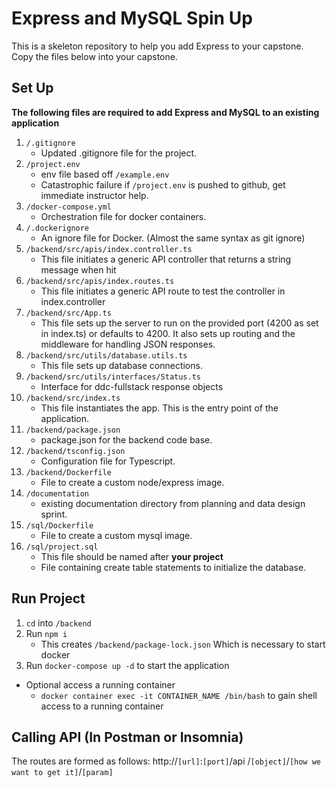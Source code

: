 # Express and MySQL Spin Up
This is a skeleton repository to help you add Express to your capstone.  Copy the files below into your capstone.

## Set Up
**The following files are required to add Express and MySQL to an existing application**
1. `/.gitignore`
    * Updated .gitignore file for the project. 
2. `/project.env`
    * env file based off `/example.env`
    * Catastrophic failure if `/project.env` is pushed to github, get immediate instructor help.
3. `/docker-compose.yml`
    * Orchestration file for docker containers.
4. `/.dockerignore`
    * An ignore file for Docker. (Almost the same syntax as git ignore)
5. `/backend/src/apis/index.controller.ts`
    * This file initiates a generic API controller that returns a string message when hit
6. `/backend/src/apis/index.routes.ts`
    * This file initiates a generic API route to test the controller in index.controller
7. `/backend/src/App.ts`
    * This file sets up the server to run on the provided port (4200 as set in index.ts) or defaults to 4200. It also sets up routing and the middleware for handling JSON responses.
8. `/backend/src/utils/database.utils.ts`
    * This file sets up database connections.
9. `/backend/src/utils/interfaces/Status.ts` 
    *  Interface for ddc-fullstack response objects      
10. `/backend/src/index.ts`
    * This file instantiates the app. This is the entry point of the application.
11. `/backend/package.json`
    * package.json for the backend code base.
12. `/backend/tsconfig.json`
    * Configuration file for Typescript.
13. `/backend/Dockerfile`
    * File to create a custom node/express image.
14. `/documentation`
    * existing documentation directory from planning and data design sprint.
15. `/sql/Dockerfile`
    * File to create a custom mysql image.
16. `/sql/project.sql`
    * This file should be named after **your project**
    * File containing create table statements to initialize the database.

## Run Project
1. `cd` into `/backend`
2. Run `npm i`
    * This creates `/backend/package-lock.json` Which is necessary to start docker 
3. Run `docker-compose up -d` to start the application
* Optional access a running container
    * `docker container exec -it CONTAINER_NAME /bin/bash` to gain shell
    access to a running container 
    
## Calling API (In Postman or Insomnia)
The routes are formed as follows:
http://`[url]`:`[port]`/api /`[object]`/`[how we want to get it]`/`[param]`
